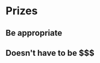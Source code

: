 #  Prizes
## Be appropriate
<!-- .element: class="fragment" -->
## Doesn't have to be $$$
<!-- .element: class="fragment" -->
